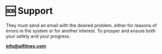 # 🆘 Support

They must send an email with the desired problem, either for reasons of errors in the system or for another interest. To prosper and ensure both your safety and your progress.&#x20;

**info@aifitnes.com**

